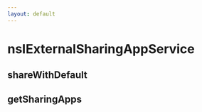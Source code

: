 ```yaml
---
layout: default
---
```


# nsIExternalSharingAppService #

## shareWithDefault ##

## getSharingApps ##
